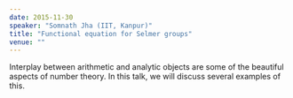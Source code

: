```yaml
---
date: 2015-11-30
speaker: "Somnath Jha (IIT, Kanpur)"
title: "Functional equation for Selmer groups"
venue: ""
---
```

Interplay between arithmetic and analytic objects are some of
the beautiful aspects of number theory. In this talk, we will discuss
several examples of this.
